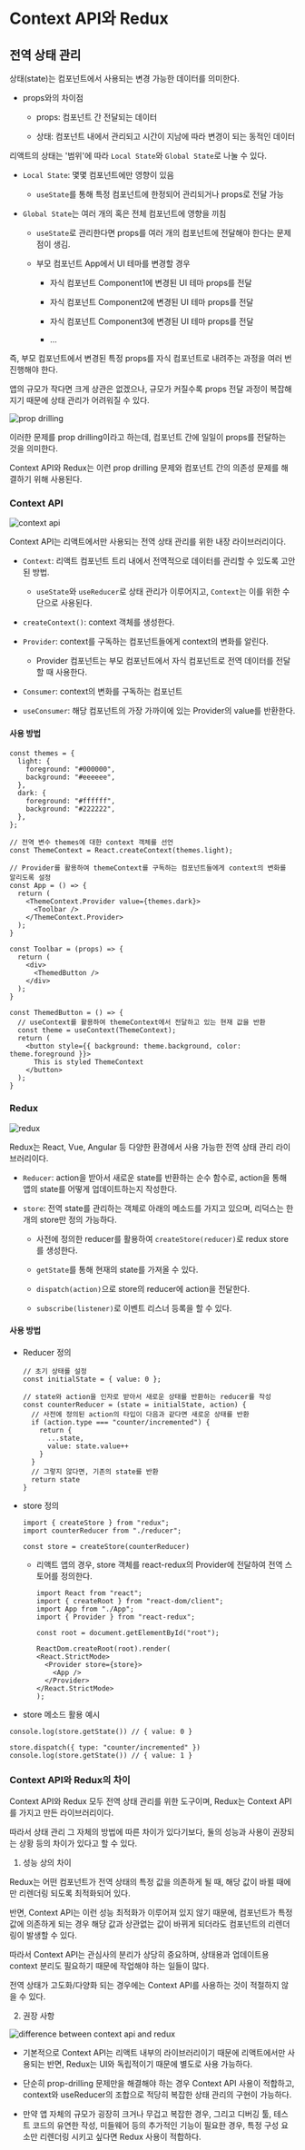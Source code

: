 # Context API와 Redux

## 전역 상태 관리

상태(state)는 컴포넌트에서 사용되는 변경 가능한 데이터를 의미한다.

- props와의 차이점

  - props: 컴포넌트 간 전달되는 데이터

  - 상태: 컴포넌트 내에서 관리되고 시간이 지남에 따라 변경이 되는 동적인 데이터

리액트의 상태는 '범위'에 따라 `Local State`와 `Global State`로 나눌 수 있다.

- `Local State`: 몇몇 컴포넌트에만 영향이 있음

  - `useState`를 통해 특정 컴포넌트에 한정되어 관리되거나 props로 전달 가능

- `Global State`는 여러 개의 혹은 전체 컴포넌트에 영향을 끼침

  - `useState`로 관리한다면 props를 여러 개의 컴포넌트에 전달해야 한다는 문제점이 생김.

  - 부모 컴포넌트 App에서 UI 테마를 변경할 경우

    - 자식 컴포넌트 Component1에 변경된 UI 테마 props를 전달

    - 자식 컴포넌트 Component2에 변경된 UI 테마 props를 전달

    - 자식 컴포넌트 Component3에 변경된 UI 테마 props를 전달

    - ...

즉, 부모 컴포넌트에서 변경된 특정 props를 자식 컴포넌트로 내려주는 과정을 여러 번 진행해야 한다.

앱의 규모가 작다면 크게 상관은 없겠으나, 규모가 커질수록 props 전달 과정이 복잡해지기 때문에 상태 관리가 어려워질 수 있다.

<img src="https://user-images.githubusercontent.com/95613159/175510023-24be8f74-1347-44bd-9ebe-6a195bd9c57b.png" alt="prop drilling" />

이러한 문제를 prop drilling이라고 하는데, 컴포넌트 간에 일일이 props를 전달하는 것을 의미한다.

Context API와 Redux는 이런 prop drilling 문제와 컴포넌트 간의 의존성 문제를 해결하기 위해 사용된다.

### Context API

<img src="https://ichi.pro/assets/images/max/724/1*mOpxRXP7O0laXUDIqzm2_Q.png" alt="context api" />

Context API는 리액트에서만 사용되는 전역 상태 관리를 위한 내장 라이브러리이다.

- `Context`: 리액트 컴포넌트 트리 내에서 전역적으로 데이터를 관리할 수 있도록 고안된 방법.

  - `useState`와 `useReducer`로 상태 관리가 이루어지고, `Context`는 이를 위한 수단으로 사용된다.

- `createContext()`: context 객체를 생성한다.

- `Provider`: context를 구독하는 컴포넌트들에게 context의 변화를 알린다.

  - Provider 컴포넌트는 부모 컴포넌트에서 자식 컴포넌트로 전역 데이터를 전달할 때 사용한다.

- `Consumer`: context의 변화를 구독하는 컴포넌트

- `useConsumer`: 해당 컴포넌트의 가장 가까이에 있는 Provider의 value를 반환한다.

#### 사용 방법

```
const themes = {
  light: {
    foreground: "#000000",
    background: "#eeeeee",
  },
  dark: {
    foreground: "#ffffff",
    background: "#222222",
  },
};

// 전역 변수 themes에 대한 context 객체를 선언
const ThemeContext = React.createContext(themes.light);

// Provider를 활용하여 themeContext를 구독하는 컴포넌트들에게 context의 변화를 알리도록 설정
const App = () => {
  return (
    <ThemeContext.Provider value={themes.dark}>
      <Toolbar />
    </ThemeContext.Provider>
  );
}

const Toolbar = (props) => {
  return (
    <div>
      <ThemedButton />
    </div>
  );
}

const ThemedButton = () => {
  // useContext를 활용하여 themeContext에서 전달하고 있는 현재 값을 반환
  const theme = useContext(ThemeContext);
  return (
    <button style={{ background: theme.background, color: theme.foreground }}>
      This is styled ThemeContext
    </button>
  );
}
```

### Redux

<img src="https://d33wubrfki0l68.cloudfront.net/01cc198232551a7e180f4e9e327b5ab22d9d14e7/b33f4/assets/images/reduxdataflowdiagram-49fa8c3968371d9ef6f2a1486bd40a26.gif" alt="redux" />

Redux는 React, Vue, Angular 등 다양한 환경에서 사용 가능한 전역 상태 관리 라이브러리이다.

- `Reducer`: action을 받아서 새로운 state를 반환하는 순수 함수로, action을 통해 앱의 state를 어떻게 업데이트하는지 작성한다.

- `store`: 전역 state를 관리하는 객체로 아래의 메소드를 가지고 있으며, 리덕스는 한 개의 store만 정의 가능하다.

  - 사전에 정의한 reducer를 활용하여 `createStore(reducer)`로 redux store를 생성한다.

  - `getState`를 통해 현재의 state를 가져올 수 있다.

  - `dispatch(action)`으로 store의 reducer에 action을 전달한다.

  - `subscribe(listener)`로 이벤트 리스너 등록을 할 수 있다.

#### 사용 방법

- Reducer 정의

  ```
  // 초기 상태를 설정
  const initialState = { value: 0 };

  // state와 action을 인자로 받아서 새로운 상태를 반환하는 reducer를 작성
  const counterReducer = (state = initialState, action) {
    // 사전에 정의된 action의 타입이 다음과 같다면 새로운 상태를 반환
    if (action.type === "counter/incremented") {
      return {
        ...state,
        value: state.value++
      }
    }
    // 그렇지 않다면, 기존의 state를 반환
    return state
  }
  ```

- store 정의

  ```
  import { createStore } from "redux";
  import counterReducer from "./reducer";

  const store = createStore(counterReducer)
  ```

  - 리액트 앱의 경우, store 객체를 react-redux의 Provider에 전달하여 전역 스토어를 정의한다.

    ```
    import React from "react";
    import { createRoot } from "react-dom/client";
    import App from "./App";
    import { Provider } from "react-redux";

    const root = document.getElementById("root");

    ReactDom.createRoot(root).render(
    <React.StrictMode>
      <Provider store={store}>
        <App />
      </Provider>
    </React.StrictMode>
    );
    ```

- store 메소드 활용 예시

```
console.log(store.getState()) // { value: 0 }

store.dispatch({ type: "counter/incremented" })
console.log(store.getState()) // { value: 1 }
```

### Context API와 Redux의 차이

Context API와 Redux 모두 전역 상태 관리를 위한 도구이며, Redux는 Context API를 가지고 만든 라이브러리이다.

따라서 상태 관리 그 자체의 방법에 따른 차이가 있다기보다, 둘의 성능과 사용이 권장되는 상황 등의 차이가 있다고 할 수 있다.

1. 성능 상의 차이

Redux는 어떤 컴포넌트가 전역 상태의 특정 값을 의존하게 될 때, 해당 값이 바뀔 때에만 리렌더링 되도록 최적화되어 있다.

반면, Context API는 이런 성능 최적화가 이루어져 있지 않기 때문에, 컴포넌트가 특정 값에 의존하게 되는 경우 해당 값과 상관없는 값이 바뀌게 되더라도 컴포넌트의 리렌더링이 발생할 수 있다.

따라서 Context API는 관심사의 분리가 상당히 중요하며, 상태용과 업데이트용 context 분리도 필요하기 때문에 작업해야 하는 일들이 많다.

전역 상태가 고도화/다양화 되는 경우에는 Context API를 사용하는 것이 적절하지 않을 수 있다.

2. 권장 사항

<img src="https://postfiles.pstatic.net/MjAyMjAxMTRfMjk0/MDAxNjQyMTU2OTYzNzk1.V9FoEbRfJ6FbJm5gTPhMS3CMUJndCdgAKunTfnJyLcgg.7p5W20IQYAI39N_g9OQMuTZalL0msYzQvfoiCKZHpbEg.PNG.mitty0304/image.png?type=w966" alt="difference between context api and redux" />

- 기본적으로 Context API는 리액트 내부의 라이브러리이기 때문에 리액트에서만 사용되는 반면, Redux는 UI와 독립적이기 때문에 별도로 사용 가능하다.

- 단순히 prop-drilling 문제만을 해결해야 하는 경우 Context API 사용이 적합하고, context와 useReducer의 조합으로 적당히 복잡한 상태 관리의 구현이 가능하다.

- 만약 앱 자체의 규모가 굉장히 크거나 무겁고 복잡한 경우, 그리고 디버깅 툴, 테스트 코드의 유연한 작성, 미들웨어 등의 추가적인 기능이 필요한 경우, 특정 구성 요소만 리렌더링 시키고 싶다면 Redux 사용이 적합하다.
